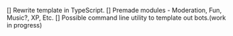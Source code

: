  [] Rewrite template in TypeScript.
 [] Premade modules - Moderation, Fun, Music?, XP, Etc.
 [] Possible command line utility to template out bots.(work in progress)